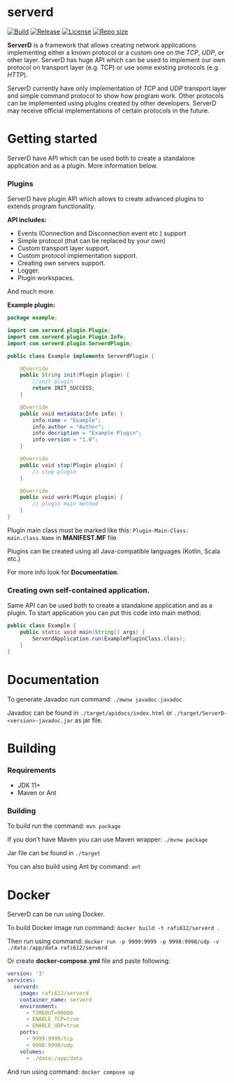 # serverd

[![Build](https://img.shields.io/github/actions/workflow/status/rafi612/serverd/build.yml?branch=main)](https://github.com/rafi612/serverd/actions/workflows/maven.yml)
[![Release](https://img.shields.io/github/v/release/rafi612/serverd)](https://github.com/rafi612/serverd/releases)
[![License](https://img.shields.io/github/license/rafi612/serverd)](https://github.com/rafi612/serverd/blob/main/LICENSE)
[![Repo size](https://img.shields.io/github/repo-size/rafi612/serverd)](https://github.com/rafi612/serverd)

**ServerD** is a framework that allows creating network applications implementing either 
a known protocol or a custom one on the _TCP_, _UDP_, or other layer. ServerD has huge API
which can be used to implement our own protocol on transport layer (e.g. TCP) 
or use some existing protocols (e.g. _HTTP_). 

ServerD currently have only implementation of _TCP_ and _UDP_
transport layer and simple command protocol to show how program work. 
Other protocols can be implemented using plugins created by other developers.
ServerD may receive official implementations of certain protocols in the future.

# Getting started
ServerD have API which can be used both to create a standalone application and as a plugin. More information below.

### Plugins
ServerD have plugin API which allows to create advanced plugins to extends program functionality.

**API includes:**
- Events (Connection and Disconnection event etc.) support
- Simple protocol (that can be replaced by your own)
- Custom transport layer support.
- Custom protocol implementation support.
- Creating own servers support.
- Logger.
- Plugin workspaces.

And much more.

**Example plugin:**

```java
package example;

import com.serverd.plugin.Plugin;
import com.serverd.plugin.Plugin.Info;
import com.serverd.plugin.ServerdPlugin;

public class Example implements ServerdPlugin {

	@Override
	public String init(Plugin plugin) {
		//init plugin
		return INIT_SUCCESS;
	}

	@Override
	public void metadata(Info info) {
		info.name = "Example";
		info.author = "Author";
		info.decription = "Example Plugin";
		info.version = "1.0";
	}

	@Override
	public void stop(Plugin plugin) {
		// stop plugin
	}

	@Override
	public void work(Plugin plugin) {
		// plugin main method
	}
}
```

Plugin main class must be marked like this: `Plugin-Main-Class: main.class.Name` in **MANIFEST.MF** file

Plugins can be created using all Java-compatible languages (Kotlin, Scala etc.)

For more info look for **Documentation**.

### Creating own self-contained application.
Same API can be used both to create a standalone application and as a plugin.
To start application you can put this code into main method:

```java
public class Example {
    public static void main(String[] args) {
        ServerdApplication.run(ExamplePluginClass.class);
    }
}
```

# Documentation
To generate Javadoc run command: `./mwnw javadoc:javadoc`

Javadoc can be found in `./target/apidocs/index.html` or `./target/ServerD-<version>-javadoc.jar` as jar file.

# Building
### Requirements
- JDK 11+
- Maven or Ant

### Building
To build run the command: `mvn package`

If you don't have Maven you can use Maven wrapper: `./mvnw package`

Jar file can be found in `./target`

You can also build using Ant by command: `ant`

# Docker

ServerD can be run using Docker. 

To build Docker image run command:
`docker build -t rafi612/serverd .`

Then run using command:
`docker run -p 9999:9999 -p 9998:9998/udp -v ./data:/app/data rafi612/serverd`

Or create **docker-compose.yml** file and paste following:

```yaml
version: '3'
services:
  serverd:
    image: rafi612/serverd
    container_name: serverd
    environment:
      - TIMEOUT=90000
      - ENABLE_TCP=true
      - ENABLE_UDP=true
    ports:
      - 9999:9999/tcp
      - 9998:9998/udp
    volumes:
      - ./data:/app/data
```

And run using command: `docker compose up`


